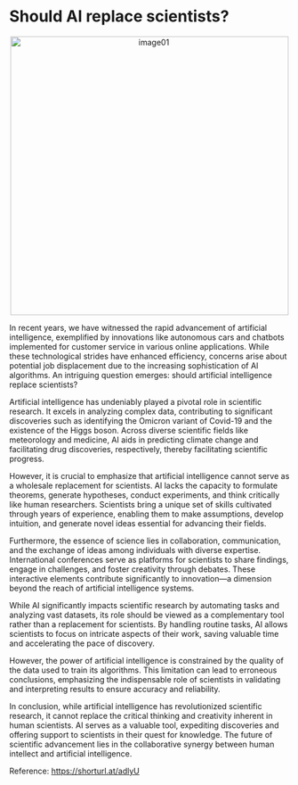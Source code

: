 # Should AI replace scientists?
<p align="center">
	<img src="./image/should-ai-replace-scientists-image01.png" alt="image01" width="500">
</p>
<p>
In recent years, we have witnessed the rapid advancement of artificial intelligence, exemplified by innovations like autonomous cars and chatbots implemented for customer service in various online applications. While these technological strides have enhanced efficiency, concerns arise about potential job displacement due to the increasing sophistication of AI algorithms. An intriguing question emerges: should artificial intelligence replace scientists?</p>

	
<p>Artificial intelligence has undeniably played a pivotal role in scientific research. It excels in analyzing complex data, contributing to significant discoveries such as identifying the Omicron variant of Covid-19 and the existence of the Higgs boson. Across diverse scientific fields like meteorology and medicine, AI aids in predicting climate change and facilitating drug discoveries, respectively, thereby facilitating scientific progress.</p>
	
<p>However, it is crucial to emphasize that artificial intelligence cannot serve as a wholesale replacement for scientists. AI lacks the capacity to formulate theorems, generate hypotheses, conduct experiments, and think critically like human researchers. Scientists bring a unique set of skills cultivated through years of experience, enabling them to make assumptions, develop intuition, and generate novel ideas essential for advancing their fields.</p>
	
<p>Furthermore, the essence of science lies in collaboration, communication, and the exchange of ideas among individuals with diverse expertise. International conferences serve as platforms for scientists to share findings, engage in challenges, and foster creativity through debates. These interactive elements contribute significantly to innovation—a dimension beyond the reach of artificial intelligence systems.</p>
	
<p>While AI significantly impacts scientific research by automating tasks and analyzing vast datasets, its role should be viewed as a complementary tool rather than a replacement for scientists. By handling routine tasks, AI allows scientists to focus on intricate aspects of their work, saving valuable time and accelerating the pace of discovery.</p>
	
<p>However, the power of artificial intelligence is constrained by the quality of the data used to train its algorithms. This limitation can lead to erroneous conclusions, emphasizing the indispensable role of scientists in validating and interpreting results to ensure accuracy and reliability.</p>
	
<p>In conclusion, while artificial intelligence has revolutionized scientific research, it cannot replace the critical thinking and creativity inherent in human scientists. AI serves as a valuable tool, expediting discoveries and offering support to scientists in their quest for knowledge. The future of scientific advancement lies in the collaborative synergy between human intellect and artificial intelligence.</p>


Reference:
https://shorturl.at/adlyU



